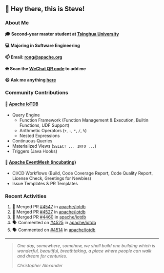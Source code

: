 ## 👋 Hey there, this is Steve!

### About Me

**🎓 Second-year master student at [Tsinghua University](https://www.tsinghua.edu.cn/)**

**💻 Majoring in Software Engineering**

**📫 Email: rong@apache.org**

**☎️ Scan the [WeChat QR code](https://github.com/SteveYurongSu/SteveYurongSu/issues/1) to add me**

**😆 Ask me anything <a href="https://github.com/SteveYurongSu/SteveYurongSu/issues">here</a>**

### Community Contributions

#### 🚀 [Apache IoTDB](https://github.com/apache/iotdb/pulls?q=is%3Apr+author%3ASteveYurongSu)

- Query Engine
  - Function Framework (Function Management & Execution, Builtin Functions, UDF Support)
  - Arithmetic Operators (`+`, `-`, `*`, `/`, `%`)
  - Nested Expressions
- Continuous Queries
- Materialized Views (`SELECT ... INTO ...`)
- Triggers (Java Hooks)

#### 🚀 [Apache EventMesh (incubating)](https://github.com/apache/incubator-eventmesh/pulls?q=is%3Apr+author%3ASteveYurongSu)

- CI/CD Workflows (Build, Code Coverage Report, Code Quality Report, License Check, Greetings for Newbies)
- Issue Templates & PR Templates 

### Recent Activities
<!--START_SECTION:activity-->

1. 🎉 Merged PR [#4547](https://github.com/apache/iotdb/pull/4547) in [apache/iotdb](https://github.com/apache/iotdb)
2. 🎉 Merged PR [#4527](https://github.com/apache/iotdb/pull/4527) in [apache/iotdb](https://github.com/apache/iotdb)
3. 🎉 Merged PR [#4460](https://github.com/apache/iotdb/pull/4460) in [apache/iotdb](https://github.com/apache/iotdb)
4. 🗣 Commented on [#4525](https://github.com/apache/iotdb/issues/4525) in [apache/iotdb](https://github.com/apache/iotdb)
5. 🗣 Commented on [#4514](https://github.com/apache/iotdb/issues/4514) in [apache/iotdb](https://github.com/apache/iotdb)
<!--END_SECTION:activity-->

---

> *One day, somewhere, somehow, we shall build one building which is wonderful, beautiful, breathtaking, a place where people can walk and dream for centuries.*
>
> *Christopher Alexander*
